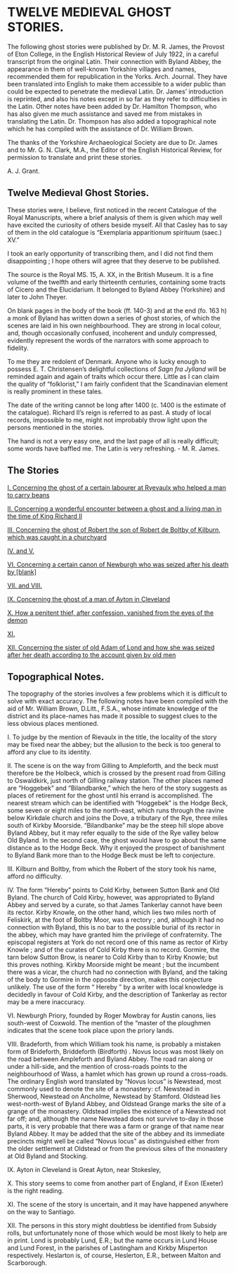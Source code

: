 # TWELVE MEDIEVAL GHOST STORIES. 

The following ghost stories were published by Dr. M. R. James, 
the Provost of Eton College, in the English Historical Review of 
July 1922, in a careful transcript from the original Latin. Their 
connection with Byland Abbey, the appearance in them of well-known Yorkshire villages and names, recommended them for republication in the Yorks. Arch. Journal. They have been translated into English to make them accessible to a wider public than could be 
expected to penetrate the medieval Latin. Dr. James’ introduction 
is reprinted, and also his notes except in so far as they refer to 
difficulties in the Latin. Other notes have been added by Dr. 
Hamilton Thompson, who has also given me much assistance and 
saved me from mistakes in translating the Latin. Dr. Thompson 
has also added a topographical note which he has compiled with 
the assistance of Dr. William Brown. 

The thanks of the Yorkshire Archaeological Society are due to 
Dr. James and to Mr. G. N. Clark, M.A., the Editor of the English 
Historical Review, for permission to translate and print these stories. 

A. J. Grant. 

## Twelve Medieval Ghost Stories. 

These stories were, I believe, first noticed in the recent Catalogue 
of the Royal Manuscripts, where a brief analysis of them is given 
which may well have excited the curiosity of others beside myself. 
All that Casley has to say of them in the old catalogue is “Exemplaria apparitionum spirituum (saec.) XV.” 

I took an early opportunity of transcribing them, and I did not 
find them disappointing ; I hope others will agree that they deserve 
to be published. 

The source is the Royal MS. 15, A. XX, in the British Museum. 
It is a fine volume of the twelfth and early thirteenth centuries, containing some tracts of Cicero and the Elucidarium. It belonged to Byland Abbey (Yorkshire) and later to John Theyer. 

On blank pages in the body of the book (ff. 140-3) and at the end 
(fo. 163 h) a monk of Byland has written down a series of ghost 
stories, of which the scenes are laid in his own neighbourhood. 
They are strong in local colour, and, though occasionally confused, 
incoherent and unduly compressed, evidently represent the words 
of the narrators with some approach to fidelity. 

To me they are redolent of Denmark. Anyone who is lucky 
enough to possess E. T. Christensen’s delightful collections of *Sagn 
fra Jylland* will be reminded again and again of traits which occur 
there. Little as I can claim the quality of “folklorist,” I am 
fairly confident that the Scandinavian element is really prominent 
in these tales. 

The date of the writing cannot be long after 1400 (c. 1400 is the 
estimate of the catalogue). Richard II’s reign is referred to as 
past. A study of local records, impossible to me, might not improbably throw light upon the persons mentioned in the stories. 

The hand is not a very easy one, and the last page of all is really 
difficult; some words have baffled me. The Latin is very refreshing. - M. R. James. 

## The Stories

[I. Concerning the ghost of a certain labourer at Ryevaulx who helped a man to carry beans](Story_I.md)

[II. Concerning a wonderful encounter between a ghost and a living man in the time of King Richard II](Story_II.md)

[III. Concerning the ghost of Robert the son of Robert de Boltby of Kilburn, which was caught in a churchyard](Story_III.md)

[IV. and V.](Stories_IV_V.md)

[VI. Concerning a certain canon of Newburgh who was seized after his death by [blank]](Story_VI.md)

[VII. and VIII.](Stories_VII_VIII.md)

[IX. Concerning the ghost of a man of Ayton in Cleveland](Story_IX.md)

[X. How a penitent thief, after confession, vanished from the eyes of the demon](Story_X.md)

[XI.](Story_XI.md)

[XII. Concerning the sister of old Adam of Lond and how she was seized after her death according to the account given by old men](Story_XII.md)


## Topographical Notes. 

The topography of the stories involves a few problems which 
it is difficult to solve with exact accuracy. The following notes 
have been compiled with the aid of Mr. William Brown, D.Litt., 
F.S.A., whose intimate knowledge of the district and its place-names 
has made it possible to suggest clues to the less obvious places 
mentioned. 

I. To judge by the mention of Rievaulx in the title, the locality 
of the story may be fixed near the abbey; but the allusion to the 
beck is too general to afford any clue to its identity. 

II. The scene is on the way from Gilling to Ampleforth, and 
the beck must therefore be the Holbeck, which is crossed by the 
present road from Gilling to Oswaldkirk, just north of Gilling railway 
station. The other places named are “Hoggebek” and “Bilandbanke,” which the hero of the story suggests as places of retirement for the ghost until his errand is accomplished. The nearest stream which can be identified with “Hoggebek” is the Hodge Beck, some 
seven or eight miles to the north-east, which runs through the ravine 
below Kirkdale church and joins the Dove, a tributary of the Rye, 
three miles south of Kirkby Moorside. “Bilandbanke” may be 
the steep hill slope above Byland Abbey, but it may refer equally 
to the side of the Rye valley below Old Byland. In the second case, 
the ghost would have to go about the same distance as to the Hodge 
Beck. Why it enjoyed the prospect of banishment to Byland Bank 
more than to the Hodge Beck must be left to conjecture. 

III. Kilburn and Boltby, from which the Robert of the story 
took his name, afford no difficulty. 

IV. The form “Hereby” points to Cold Kirby, between Sutton 
Bank and Old Byland. The church of Cold Kirby, however, was 
appropriated to Byland Abbey and served by a curate, so that 
James Tankerlay cannot have been its rector. Kirby Knowle, on 
the other hand, which lies two miles north of Feliskirk, at the foot 
of Boltby Moor, was a rectory ; and, although it had no connection 
with Byland, this is no bar to the possible burial of its rector in the 
abbey, which may have granted him the privilege of confraternity. 
The episcopal registers at York do not record one of this name as rector 
of Kirby Knowle ; and of the curates of Cold Kirby there is no record. 
Gormire, the tarn below Sutton Brow, is nearer to Cold Kirby than 
to Kirby Knowle; but this proves nothing. Kirkby Moorside 
might be meant ; but the incumbent there was a vicar, the church 
had no connection with Byland, and the taking of the body to 
Gormire in the opposite direction, makes this conjecture unlikely. 
The use of the form “ Hereby ” by a writer with local knowledge is 
decidedly in favour of Cold Kirby, and the description of Tankerlay 
as rector may be a mere inaccuracy. 

VI. Newburgh Priory, founded by Roger Mowbray for Austin 
canons, lies south-west of Coxwold. The mention of the “master
of the ploughmen indicates that the scene took place upon the 
priory lands. 

VIII. Bradeforth, from which William took his name, is probably a mistaken form of Brideforth, Briddeforth (Birdforth) . Novus locus was most likely on the road between Ampleforth and Byland Abbey. The road ran along or under a hill-side, and the mention 
of cross-roads points to the neighbourhood of Wass, a hamlet which 
has grown up round a cross-roads. The ordinary English word 
translated by "Novus locus” is Newstead, most commonly used 
to denote the site of a monastery: cf. Newstead in Sherwood, Newstead on Ancholme, Newstead by Stamford. Oldstead lies west-north-west of Byland Abbey, and Oldstead Grange marks the site of a grange of the monastery. Oldstead implies the existence of a 
Newstead not far off; and, although the name Newstead does not 
survive to-day in those parts, it is very probable that there was a 
farm or grange of that name near Byland Abbey. It may be added 
that the site of the abbey and its immediate precincts might well 
be called “Novus locus" as distinguished either from the older 
settlement at Oldstead or from the previous sites of the monastery 
at Old Byland and Stocking. 

IX. Ayton in Cleveland is Great Ayton, near Stokesley, 

X. This story seems to come from another part of England, 
if Exon (Exeter) is the right reading. 

XI. The scene of the story is uncertain, and it may have happened anywhere on the way to Santiago. 

XII. The persons in this story might doubtless be identified 
from Subsidy rolls, but unfortunately none of those which would be 
most likely to help are in print. Lond is probably Lund, E.R.; 
but the name occurs in Lund House and Lund Forest, in the parishes 
of Lastingham and Kirkby Misperton respectively. Heslarton is, 
of course, Heslerton, E.R., between Malton and Scarborough.

